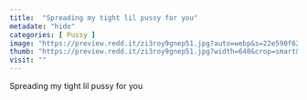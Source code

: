 ```yaml
---
title:  "Spreading my tight lil pussy for you"
metadate: "hide"
categories: [ Pussy ]
image: "https://preview.redd.it/zi3roy9gnep51.jpg?auto=webp&s=22e590f62adf438b0cb49a6ac0cfb1b3465f57fa"
thumb: "https://preview.redd.it/zi3roy9gnep51.jpg?width=640&crop=smart&auto=webp&s=a0867a96bcf462f7a295dea37b1ebda2e6af3786"
visit: ""
---
```

Spreading my tight lil pussy for you
